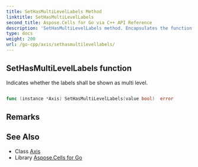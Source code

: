 ```yaml
---
title: SetHasMultiLevelLabels Method 
linktitle: SetHasMultiLevelLabels
second_title: Aspose.Cells for Go via C++ API Reference
description: 'SetHasMultiLevelLabels method. Encapsulates the function that represents sethasmultilevellabels in Go.'
type: docs
weight: 200
url: /go-cpp/axis/sethasmultilevellabels/
---
```


## SetHasMultiLevelLabels function

Indicates whether the labels shall be shown as multi level.

```go

func (instance *Axis) SetHasMultiLevelLabels(value bool)  error

```

## Remarks


## See Also

* Class [Axis](../)
* Library [Aspose.Cells for Go](../../)

